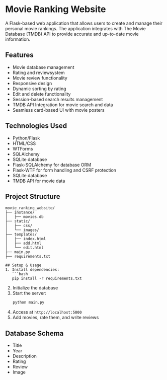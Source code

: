 # Movie Ranking Website

A Flask-based web application that allows users to create and manage their personal movie rankings. The application integrates with The Movie Database (TMDB) API to provide accurate and up-to-date movie information.

## Features
- Movie database management
- Rating and reviewsystem
- Movie review functionality
- Responsive design
- Dynamic sorting by rating
- Edit and delete functionality
- Session-based search results management
- TMDB API Integration for movie search and data
- Seamless card-based UI with movie posters

## Technologies Used
- Python/Flask
- HTML/CSS
- WTForms
- SQLAlchemy
- SQLite database
- Flask-SQLAlchemy for database ORM
- Flask-WTF for form handling and CSRF protection
- SQLite database
- TMDB API for movie data

## Project Structure
```
movie_ranking_website/
├── instance/
│   ├── movies.db
├── static/
│   ├── css/
│   └── images/
├── templates/
│   ├── index.html
│   ├── add.html
│   └── edit.html
├── main.py
├── requirements.txt

## Setup & Usage
1. Install dependencies:
   ```bash
   pip install -r requirements.txt
   ```
2. Initialize the database
3. Start the server:
   ```bash
   python main.py
   ```
4. Access at `http://localhost:5000`
5. Add movies, rate them, and write reviews

## Database Schema
- Title
- Year
- Description
- Rating
- Review
- Image
